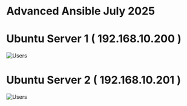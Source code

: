 # Advanced Ansible July 2025

# Ubuntu Server 1 ( 192.168.10.200 )
![Users](server1.png)

# Ubuntu Server 2 ( 192.168.10.201 )
![Users](server2.png)
